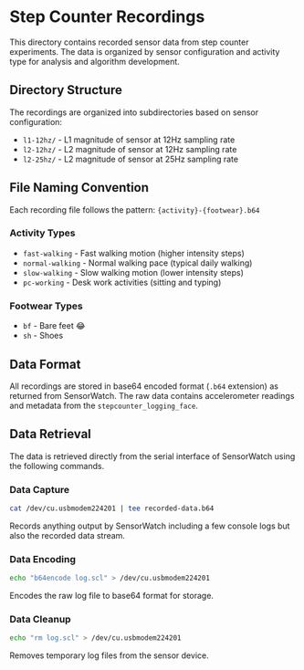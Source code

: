 # Step Counter Recordings

This directory contains recorded sensor data from step counter experiments. The data is organized by sensor configuration and activity type for analysis and algorithm development.

## Directory Structure

The recordings are organized into subdirectories based on sensor configuration:

- `l1-12hz/` - L1 magnitude of sensor at 12Hz sampling rate
- `l2-12hz/` - L2 magnitude of sensor at 12Hz sampling rate  
- `l2-25hz/` - L2 magnitude of sensor at 25Hz sampling rate

## File Naming Convention

Each recording file follows the pattern: `{activity}-{footwear}.b64`

### Activity Types

- `fast-walking` - Fast walking motion (higher intensity steps)
- `normal-walking` - Normal walking pace (typical daily walking)
- `slow-walking` - Slow walking motion (lower intensity steps)
- `pc-working` - Desk work activities (sitting and typing)

### Footwear Types

- `bf` - Bare feet 😂
- `sh` - Shoes

## Data Format

All recordings are stored in base64 encoded format (`.b64` extension) as returned from SensorWatch. The raw data contains accelerometer readings and metadata from the `stepcounter_logging_face`.

## Data Retrieval

The data is retrieved directly from the serial interface of SensorWatch using the following commands.

### Data Capture

```bash
cat /dev/cu.usbmodem224201 | tee recorded-data.b64
```

Records anything output by SensorWatch including a few console logs but also the recorded data stream.

### Data Encoding

```bash
echo "b64encode log.scl" > /dev/cu.usbmodem224201
```

Encodes the raw log file to base64 format for storage.

### Data Cleanup

```bash
echo "rm log.scl" > /dev/cu.usbmodem224201
```

Removes temporary log files from the sensor device.
